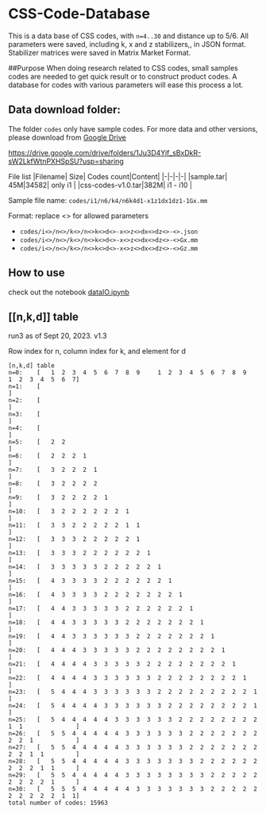 # CSS-Code-Database

This is a data base of CSS codes, with `n=4..30` and distance up to 5/6. All parameters were saved, including k, x and z stabilizers,, in JSON format. Stabilizer matrices were saved in Matrix Market Format.

##Purpose
When doing research related to CSS codes, small samples codes are needed to get quick result or to construct product codes. A database for codes with various parameters will ease this process a lot.

## Data download folder:
The folder `codes` only have sample codes. For more data and other versions, please download from [Google Drive](i1/n6/k4/n6k4d1-x1z1dx1dz1-1Gx.mm)

https://drive.google.com/drive/folders/1Ju3D4Yif_sBxDkR-sW2LkfWtnPXHSpSU?usp=sharing

File list
|Filename| Size| Codes count|Content|
|-|-|-|-|
|sample.tar| 45M|34582| only i1 |
|css-codes-v1.0.tar|382M| i1 - i10 |

Sample file name:
`codes/i1/n6/k4/n6k4d1-x1z1dx1dz1-1Gx.mm`

Format: replace <> for allowed parameters
- `codes/i<>/n<>/k<>/n<>k<>d<>-x<>z<>dx<>dz<>-<>.json`
- `codes/i<>/n<>/k<>/n<>k<>d<>-x<>z<>dx<>dz<>-<>Gx.mm`
- `codes/i<>/n<>/k<>/n<>k<>d<>-x<>z<>dx<>dz<>-<>Gz.mm`




## How to use
check out the notebook [dataIO.ipynb]()



## [[n,k,d]] table
run3 as of Sept 20, 2023. v1.3

Row index for n, column index for k, and element for d

```
[n,k,d] table
n=0:    [   1  2  3  4  5  6  7  8  9     1  2  3  4  5  6  7  8  9     1  2  3  4  5  6  7]
n=1:    [                                                                                  ]
n=2:    [                                                                                  ]
n=3:    [                                                                                  ]
n=4:    [                                                                                  ]
n=5:    [   2  2                                                                           ]
n=6:    [   2  2  2  1                                                                     ]
n=7:    [   3  2  2  2  1                                                                  ]
n=8:    [   3  2  2  2  2                                                                  ]
n=9:    [   3  2  2  2  2  1                                                               ]
n=10:   [   3  2  2  2  2  2  2  1                                                         ]
n=11:   [   3  3  2  2  2  2  2  1  1                                                      ]
n=12:   [   3  3  3  2  2  2  2  2  1                                                      ]
n=13:   [   3  3  3  2  2  2  2  2  2  1                                                   ]
n=14:   [   3  3  3  3  3  2  2  2  2  2  1                                                ]
n=15:   [   4  3  3  3  3  2  2  2  2  2  2  1                                             ]
n=16:   [   4  3  3  3  3  2  2  2  2  2  2  2  1                                          ]
n=17:   [   4  4  3  3  3  3  3  2  2  2  2  2  2  1                                       ]
n=18:   [   4  4  3  3  3  3  3  2  2  2  2  2  2  2  1                                    ]
n=19:   [   4  4  3  3  3  3  3  3  2  2  2  2  2  2  2  1                                 ]
n=20:   [   4  4  4  3  3  3  3  3  2  2  2  2  2  2  2  2  1                              ]
n=21:   [   4  4  4  4  3  3  3  3  3  2  2  2  2  2  2  2  2  1                           ]
n=22:   [   4  4  4  4  3  3  3  3  3  3  2  2  2  2  2  2  2  2  1                        ]
n=23:   [   5  4  4  4  3  3  3  3  3  3  2  2  2  2  2  2  2  2  2  1                     ]
n=24:   [   5  4  4  4  4  3  3  3  3  3  3  2  2  2  2  2  2  2  2  1                     ]
n=25:   [   5  4  4  4  4  4  3  3  3  3  3  3  2  2  2  2  2  2  2  2  1  1               ]
n=26:   [   5  5  4  4  4  4  4  3  3  3  3  3  3  2  2  2  2  2  2  2  2  2  1            ]
n=27:   [   5  5  4  4  4  4  4  3  3  3  3  3  3  2  2  2  2  2  2  2  2  2  1  1         ]
n=28:   [   5  5  4  4  4  4  4  3  3  3  3  3  3  3  2  2  2  2  2  2  2  2  2  1  1      ]
n=29:   [   5  5  4  4  4  4  4  3  3  3  3  3  3  3  3  2  2  2  2  2  2  2  2  2  1      ]
n=30:   [   5  5  5  4  4  4  4  4  3  3  3  3  3  3  3  2  2  2  2  2  2  2  2  2  2  1  1]
total number of codes: 15963
```
